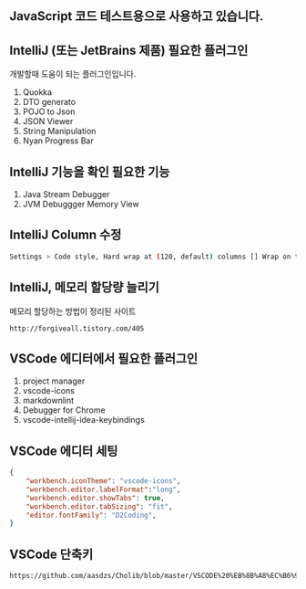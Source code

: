 ## JavaScript 코드 테스트용으로 사용하고 있습니다.

## IntelliJ (또는 JetBrains 제품) 필요한 플러그인
개발할때 도움이 되는 플러그인입니다.
 
1. Quokka
1. DTO generato
1. POJO to Json
1. JSON Viewer
1. String Manipulation
1. Nyan Progress Bar

## IntelliJ 기능을 확인 필요한 기능

1. Java Stream Debugger
1. JVM Debuggger Memory View

## IntelliJ Column 수정
~~~ bash
Settings > Code style, Hard wrap at (120, default) columns [] Wrap on typing
~~~

## IntelliJ, 메모리 할당량 늘리기

메모리 할당하는 방법이 정리된 사이트

```
http://forgiveall.tistory.com/405
```

## VSCode 에디터에서 필요한 플러그인

1. project manager
1. vscode-icons
1. markdownlint
1. Debugger for Chrome
1. vscode-intellij-idea-keybindings


## VSCode 에디터 세팅

~~~json
{
    "workbench.iconTheme": "vscode-icons",
    "workbench.editor.labelFormat":"long",
    "workbench.editor.showTabs": true,
    "workbench.editor.tabSizing": "fit",
    "editor.fontFamily": "D2Coding",
}
~~~

## VSCode 단축키
~~~bash
https://github.com/aasdzs/Cholib/blob/master/VSCODE%20%EB%8B%A8%EC%B6%95%ED%82%A4.md
~~~